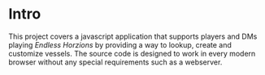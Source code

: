 # Intro
This project covers a javascript application that supports players and DMs playing *Endless Horzions* by providing a way to lookup, 
create and customize vessels.
The source code is designed to work in every modern browser without any special requirements such as a webserver.
